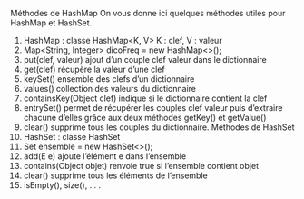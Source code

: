 Méthodes de HashMap
On vous donne ici quelques méthodes utiles pour HashMap et HashSet.
1. HashMap : classe HashMap<K, V> K : clef, V : valeur
1. Map<String, Integer> dicoFreq = new HashMap<>();
2. put(clef, valeur) ajout d’un couple clef valeur dans le dictionnaire
3. get(clef) récupère la valeur d’une clef
4. keySet() ensemble des clefs d’un dictionnaire
5. values() collection des valeurs du dictionnaire
6. containsKey(Object clef) indique si le dictionnaire contient la clef
7. entrySet() permet de récupérer les couples clef valeur puis d’extraire chacune d’elles grâce aux deux
méthodes getKey() et getValue()
8. clear() supprime tous les couples du dictionnaire.
Méthodes de HashSet
1. HashSet : classe HashSet<E>
1. Set<Integer> ensemble = new HashSet<>();
2. add(E e) ajoute l’élément e dans l’ensemble
3. contains(Object objet) renvoie true si l’ensemble contient objet
4. clear() supprime tous les éléments de l’ensemble
5. isEmpty(), size(), . . .